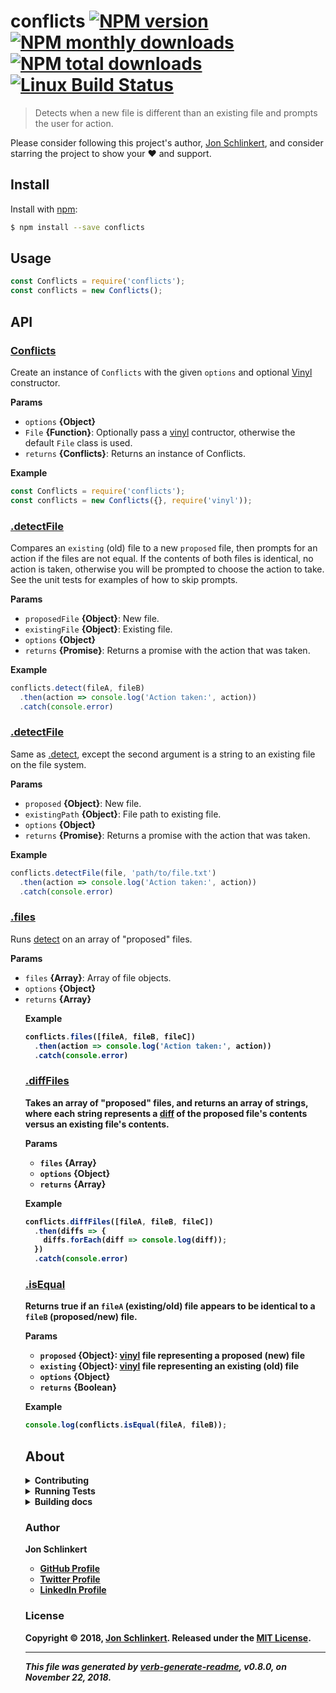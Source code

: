 # conflicts [![NPM version](https://img.shields.io/npm/v/conflicts.svg?style=flat)](https://www.npmjs.com/package/conflicts) [![NPM monthly downloads](https://img.shields.io/npm/dm/conflicts.svg?style=flat)](https://npmjs.org/package/conflicts) [![NPM total downloads](https://img.shields.io/npm/dt/conflicts.svg?style=flat)](https://npmjs.org/package/conflicts) [![Linux Build Status](https://img.shields.io/travis/jonschlinkert/conflicts.svg?style=flat&label=Travis)](https://travis-ci.org/jonschlinkert/conflicts)

> Detects when a new file is different than an existing file and prompts the user for action.

Please consider following this project's author, [Jon Schlinkert](https://github.com/jonschlinkert), and consider starring the project to show your :heart: and support.

## Install

Install with [npm](https://www.npmjs.com/):

```sh
$ npm install --save conflicts
```

## Usage

```js
const Conflicts = require('conflicts');
const conflicts = new Conflicts();
```

## API

### [Conflicts](index.js#L26)

Create an instance of `Conflicts` with the given `options` and optional [Vinyl](https://github.com/gulpjs/vinyl) constructor.

**Params**

* `options` **{Object}**
* `File` **{Function}**: Optionally pass a [vinyl](https://github.com/gulpjs/vinyl) contructor, otherwise the default `File` class is used.
* `returns` **{Conflicts}**: Returns an instance of Conflicts.

**Example**

```js
const Conflicts = require('conflicts');
const conflicts = new Conflicts({}, require('vinyl'));
```

### [.detectFile](index.js#L60)

Compares an `existing` (old) file to a new `proposed` file, then prompts for an action if the files are not equal. If the contents of both files is identical, no action is taken, otherwise you will be prompted to choose the action to take. See the unit tests for examples of how to skip prompts.

**Params**

* `proposedFile` **{Object}**: New file.
* `existingFile` **{Object}**: Existing file.
* `options` **{Object}**
* `returns` **{Promise}**: Returns a promise with the action that was taken.

**Example**

```js
conflicts.detect(fileA, fileB)
  .then(action => console.log('Action taken:', action))
  .catch(console.error)
```

### [.detectFile](index.js#L124)

Same as [.detect](#detect), except the second argument is a string to an existing file on the file system.

**Params**

* `proposed` **{Object}**: New file.
* `existingPath` **{Object}**: File path to existing file.
* `options` **{Object}**
* `returns` **{Promise}**: Returns a promise with the action that was taken.

**Example**

```js
conflicts.detectFile(file, 'path/to/file.txt')
  .then(action => console.log('Action taken:', action))
  .catch(console.error)
```

### [.files](index.js#L145)

Runs [detect](#detect) on an array of "proposed" files.

**Params**

* `files` **{Array}**: Array of file objects.
* `options` **{Object}**
* `returns` **{Array<object>}**

**Example**

```js
conflicts.files([fileA, fileB, fileC])
  .then(action => console.log('Action taken:', action))
  .catch(console.error)
```

### [.diffFiles](index.js#L186)

Takes an array of "proposed" files, and returns an array of strings, where each string represents a [diff](https://github.com/kpdecker/jsdiff) of the proposed file's contents versus an existing file's contents.

**Params**

* `files` **{Array}**
* `options` **{Object}**
* `returns` **{Array<string>}**

**Example**

```js
conflicts.diffFiles([fileA, fileB, fileC])
  .then(diffs => {
    diffs.forEach(diff => console.log(diff));
  })
  .catch(console.error)
```

### [.isEqual](index.js#L233)

Returns true if an `fileA` (existing/old) file appears to be identical to a `fileB` (proposed/new) file.

**Params**

* `proposed` **{Object}**: [vinyl](https://github.com/gulpjs/vinyl) file representing a proposed (new) file
* `existing` **{Object}**: [vinyl](https://github.com/gulpjs/vinyl) file representing an existing (old) file
* `options` **{Object}**
* `returns` **{Boolean}**

**Example**

```js
console.log(conflicts.isEqual(fileA, fileB));
```

## About

<details>
<summary><strong>Contributing</strong></summary>

Pull requests and stars are always welcome. For bugs and feature requests, [please create an issue](../../issues/new).

Please read the [contributing guide](.github/contributing.md) for advice on opening issues, pull requests, and coding standards.

</details>

<details>
<summary><strong>Running Tests</strong></summary>

Running and reviewing unit tests is a great way to get familiarized with a library and its API. You can install dependencies and run tests with the following command:

```sh
$ npm install && npm test
```

</details>

<details>
<summary><strong>Building docs</strong></summary>

_(This project's readme.md is generated by [verb](https://github.com/verbose/verb-generate-readme), please don't edit the readme directly. Any changes to the readme must be made in the [.verb.md](.verb.md) readme template.)_

To generate the readme, run the following command:

```sh
$ npm install -g verbose/verb#dev verb-generate-readme && verb
```

</details>

### Author

**Jon Schlinkert**

* [GitHub Profile](https://github.com/jonschlinkert)
* [Twitter Profile](https://twitter.com/jonschlinkert)
* [LinkedIn Profile](https://linkedin.com/in/jonschlinkert)

### License

Copyright © 2018, [Jon Schlinkert](https://github.com/jonschlinkert).
Released under the [MIT License](LICENSE).

***

_This file was generated by [verb-generate-readme](https://github.com/verbose/verb-generate-readme), v0.8.0, on November 22, 2018._